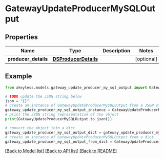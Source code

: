 # GatewayUpdateProducerMySQLOutput


## Properties

Name | Type | Description | Notes
------------ | ------------- | ------------- | -------------
**producer_details** | [**DSProducerDetails**](DSProducerDetails.md) |  | [optional] 

## Example

```python
from akeyless.models.gateway_update_producer_my_sql_output import GatewayUpdateProducerMySQLOutput

# TODO update the JSON string below
json = "{}"
# create an instance of GatewayUpdateProducerMySQLOutput from a JSON string
gateway_update_producer_my_sql_output_instance = GatewayUpdateProducerMySQLOutput.from_json(json)
# print the JSON string representation of the object
print(GatewayUpdateProducerMySQLOutput.to_json())

# convert the object into a dict
gateway_update_producer_my_sql_output_dict = gateway_update_producer_my_sql_output_instance.to_dict()
# create an instance of GatewayUpdateProducerMySQLOutput from a dict
gateway_update_producer_my_sql_output_from_dict = GatewayUpdateProducerMySQLOutput.from_dict(gateway_update_producer_my_sql_output_dict)
```
[[Back to Model list]](../README.md#documentation-for-models) [[Back to API list]](../README.md#documentation-for-api-endpoints) [[Back to README]](../README.md)


